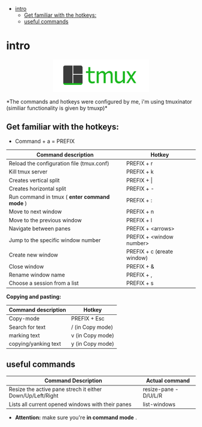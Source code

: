 <!--ts-->
   * [intro](#intro)
      * [Get familiar with the hotkeys:](#get-familiar-with-the-hotkeys)
      * [useful commands](#useful-commands)

<!-- Added by: gil_diy, at: 2018-09-26T11:36+03:00 -->

<!--te-->

# intro
<p align="center">
  <img src="images/tmux.png" width="256" title="Some tmux love!">
</p>
*The commands and hotkeys were configured by me, i'm using tmuxinator (similiar functionality is given by tmuxp)*


## Get familiar with the hotkeys:

- Command + a = PREFIX

Command description | Hotkey
------------ | -------------
Reload the configuration file (tmux.conf) | PREFIX + r
Kill tmux server | PREFIX + k
Creates vertical split | PREFIX + \|
Creates horizontal split | PREFIX + -
Run command in tmux ( **enter command mode** ) | PREFIX + \:
Move to next window | PREFIX + n
Move to the previous window | PREFIX + l
Navigate between panes | PREFIX + &lt;arrows&gt;
Jump to the specific window number | PREFIX + &lt;window number&gt;
Create new window | PREFIX + c (**c**reate window)
Close window | PREFIX + &
Rename window name | PREFIX + ,
Choose a session from a list | PREFIX + s


**Copying and pasting:**


Command description | Hotkey
------------ | -------------
Copy-mode | PREFIX + Esc
Search for text | / (in Copy mode)
marking text | v (in Copy mode)
copying/yanking text | y (in Copy mode)

## useful commands

Command Description | Actual command
------------|-----
Resize the active pane strech it either Down/Up/Left/Right | resize-pane -D/U/L/R
Lists all current opened windows with their panes| list-windows

* **Attention:** make sure you're **in command mode** .

